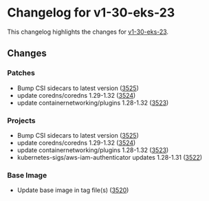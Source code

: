# Changelog for v1-30-eks-23

This changelog highlights the changes for [v1-30-eks-23](https://github.com/aws/eks-distro/tree/v1-30-eks-23).

## Changes

### Patches
* Bump CSI sidecars to latest version ([3525](https://github.com/aws/eks-distro/pull/3525))
* update coredns/coredns 1.29-1.32 ([3524](https://github.com/aws/eks-distro/pull/3524))
* update containernetworking/plugins 1.28-1.32 ([3523](https://github.com/aws/eks-distro/pull/3523))

### Projects
* Bump CSI sidecars to latest version ([3525](https://github.com/aws/eks-distro/pull/3525))
* update coredns/coredns 1.29-1.32 ([3524](https://github.com/aws/eks-distro/pull/3524))
* update containernetworking/plugins 1.28-1.32 ([3523](https://github.com/aws/eks-distro/pull/3523))
* kubernetes-sigs/aws-iam-authenticator updates 1.28-1.31 ([3522](https://github.com/aws/eks-distro/pull/3522))

### Base Image
* Update base image in tag file(s) ([3520](https://github.com/aws/eks-distro/pull/3520))

